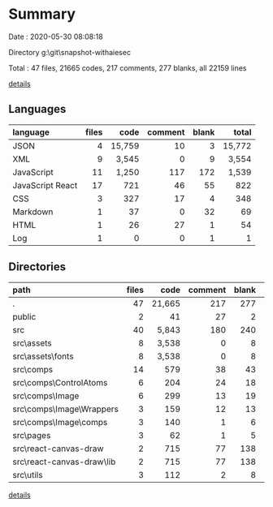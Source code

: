 # Summary

Date : 2020-05-30 08:08:18

Directory g:\git\snapshot-withaiesec

Total : 47 files,  21665 codes, 217 comments, 277 blanks, all 22159 lines

[details](details.md)

## Languages
| language | files | code | comment | blank | total |
| :--- | ---: | ---: | ---: | ---: | ---: |
| JSON | 4 | 15,759 | 10 | 3 | 15,772 |
| XML | 9 | 3,545 | 0 | 9 | 3,554 |
| JavaScript | 11 | 1,250 | 117 | 172 | 1,539 |
| JavaScript React | 17 | 721 | 46 | 55 | 822 |
| CSS | 3 | 327 | 17 | 4 | 348 |
| Markdown | 1 | 37 | 0 | 32 | 69 |
| HTML | 1 | 26 | 27 | 1 | 54 |
| Log | 1 | 0 | 0 | 1 | 1 |

## Directories
| path | files | code | comment | blank | total |
| :--- | ---: | ---: | ---: | ---: | ---: |
| . | 47 | 21,665 | 217 | 277 | 22,159 |
| public | 2 | 41 | 27 | 2 | 70 |
| src | 40 | 5,843 | 180 | 240 | 6,263 |
| src\assets | 8 | 3,538 | 0 | 8 | 3,546 |
| src\assets\fonts | 8 | 3,538 | 0 | 8 | 3,546 |
| src\comps | 14 | 579 | 38 | 43 | 660 |
| src\comps\ControlAtoms | 6 | 204 | 24 | 18 | 246 |
| src\comps\Image | 6 | 299 | 13 | 19 | 331 |
| src\comps\Image\Wrappers | 3 | 159 | 12 | 13 | 184 |
| src\comps\Image\comps | 3 | 140 | 1 | 6 | 147 |
| src\pages | 3 | 62 | 1 | 5 | 68 |
| src\react-canvas-draw | 2 | 715 | 77 | 138 | 930 |
| src\react-canvas-draw\lib | 2 | 715 | 77 | 138 | 930 |
| src\utils | 3 | 112 | 2 | 8 | 122 |

[details](details.md)